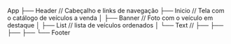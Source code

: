 App
├── Header // Cabeçalho e links de navegação
├── Inicio // Tela com o catálogo de veículos a venda
│   ├── Banner // Foto com o veículo em destaque
│   ├── List // lista de veículos ordenados
│   └── Text // 
├── 
├── 
├── 
├── 
└── Footer
